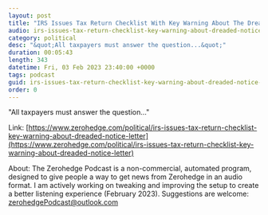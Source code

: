 ```yaml
---
layout: post
title: "IRS Issues Tax Return Checklist With Key Warning About The Dreaded Notice Letter"
audio: irs-issues-tax-return-checklist-key-warning-about-dreaded-notice-letter-4
category: political
desc: "&quot;All taxpayers must answer the question...&quot;"
duration: 00:05:43
length: 343
datetime: Fri, 03 Feb 2023 23:40:00 +0000
tags: podcast
guid: irs-issues-tax-return-checklist-key-warning-about-dreaded-notice-letter-0
order: 0
---
```

&quot;All taxpayers must answer the question...&quot;

Link: [https://www.zerohedge.com/political/irs-issues-tax-return-checklist-key-warning-about-dreaded-notice-letter](https://www.zerohedge.com/political/irs-issues-tax-return-checklist-key-warning-about-dreaded-notice-letter)

About: The Zerohedge Podcast is a non-commercial, automated program, designed to give people a way to get news from Zerohedge in an audio format.  I am actively working on tweaking and improving the setup to create a better listening experience (February 2023).  Suggestions are welcome: [zerohedgePodcast@outlook.com](mailto:zerohedgePodcast@outlook.com)